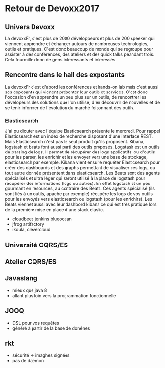# Retour de Devoxx2017

## Univers Devoxx
La devoxxFr, c'est plus de 2000 développeurs et plus de 200 speeker qui viennent apprendre et échanger autours de nombreuses technologies, outils et pratiques.
C'est donc beaucoup de monde qui se regroupe pour assister à des conférences, des ateliers et des quick talks peandant trois.
Cela fourmille donc de gens interessants et interessés.

## Rencontre dans le hall des expostants
La devoxxFr c'est d'abord les conférences et hands-on lab mais c'est aussi ses exposants qui vienent présenter leur outils et services.
C'est donc l'occasion d'en apprendre un peu plus sur un outils, de rencontrer les dévelopeurs des solutions que l'on utilise, d'en découvrir de nouvelles et de se tenir informer de l'évolution du marché foisonnant des outils.
### Elasticsearch
J'ai pu dicuter avec l'équipe Elasticsearch présente le mercredi. Pour rappel Elasticsearch est un index de recherche disposant d'une interface REST. Mais Elasticsearch n'est pas le seul produit qu'ils proposent. Kibana, logstash et beats font aussi parti des outils proposés. Logstash est un outils de parsing de logs. Il permet de récupérer des logs applicatifs, ou d'outils pour les parser, les enrichir et les envoyer vers une base de stockage, elasticsearch par exemple. Kibana vient ensuite requéter Elasticsearch pour créer des dashboards et des graphs permettant de visualiser ces logs, ou tout autre donnée présentent dans elasticsearch. Les Beats sont des agents spécialisés et ultra léger qui seront utilisé à la place de logstash pour récupérer des informations (logs ou autres). En effet logstash et un peu gourmant en resources, au contraire des Beats. Ces agents spécialisé (ils sont liés à un outils, apache par exemple) récupère les logs de vos outils pour les envoyés vers elasticsearch ou logstash (pour les enrichirs). Les Beats viennet aussi avec leur dashbord kibana ce qui est très pratique lors de la première mise en place d'une stack elastic.
- cloudbees jenkins blueocean
- jfrog artifactory
- ikoula, clevercloud

## Université CQRS/ES
## Atelier CQRS/ES
## Javaslang
- mieux que java 8
- allant plus loin vers la programmation fonctionnelle
## JOOQ
- DSL pour vos requêtes
- généré à partir de la base de donénes
## rkt
- sécurité -> imaghes signées
- pas de daemon

